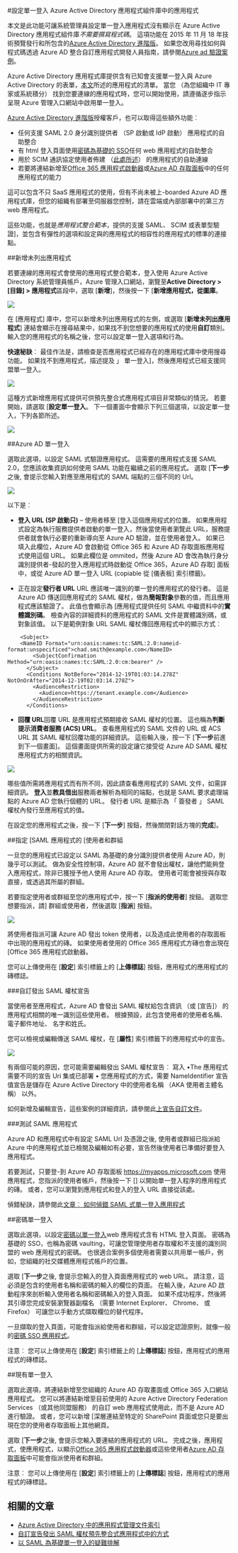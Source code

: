 <properties 
    pageTitle="設定單一登入 Azure Active Directory 應用程式組件庫中的應用程式 |Microsoft Azure" 
    description="瞭解如何以自助連線到使用 SAML 和密碼以 SSO 的 Azure Active Directory 的應用程式" 
    services="active-directory" 
    authors="asmalser-msft"  
    documentationCenter="na" manager="femila"/>
<tags 
    ms.service="active-directory" 
    ms.devlang="na" 
    ms.topic="article" 
    ms.tgt_pltfrm="na" 
    ms.workload="identity" 
    ms.date="02/09/2016" 
    ms.author="asmalser" />

#<a name="configuring-single-sign-on-to-applications-that-are-not-in-the-azure-active-directory-application-gallery"></a>設定單一登入 Azure Active Directory 應用程式組件庫中的應用程式

本文是此功能可讓系統管理員設定單一登入應用程式沒有顯示在 Azure Active Directory 應用程式組件庫*不需要撰寫程式碼*。 這項功能在 2015 年 11 月 18 年技術預覽發行和所包含的[Azure Active Directory 進階版](active-directory-editions.md)。 如果您改用尋找如何與程式碼透過 Azure AD 整合自訂應用程式開發人員指南，請參閱[Azure ad 驗證案例](active-directory-authentication-scenarios.md)。

Azure Active Directory 應用程式庫提供含有已知會支援單一登入與 Azure Active Directory 的表單，[本文](active-directory-appssoaccess-whatis.md)所述的應用程式的清單。 當您 （為您組織中 IT 專家或系統積分） 找到您要連線的應用程式時，您可以開始使用，請遵循逐步指示呈現 Azure 管理入口網站中啟用單一登入。

[Azure Active Directory 進階版](active-directory-editions.md)授權客戶，也可以取得這些額外功能︰

* 任何支援 SAML 2.0 身分識別提供者 （SP 啟動或 IdP 啟動） 應用程式的自助整合
* 有 html 登入頁面使用[密碼為基礎的 SSO](active-directory-appssoaccess-whatis.md#password-based-single-sign-on)任何 web 應用程式的自助整合
* 用於 SCIM 通訊協定使用者佈建 （[此處所述](active-directory-scim-provisioning.md)） 的應用程式的自助連線
* 若要將連結新增至[Office 365 應用程式啟動器](https://blogs.office.com/2014/10/16/organize-office-365-new-app-launcher-2/)或[Azure AD 存取面板](active-directory-appssoaccess-whatis.md#deploying-azure-ad-integrated-applications-to-users)中的任何應用程式的能力

這可以包含不只 SaaS 應用程式的使用，但有不尚未被上-boarded Azure AD 應用程式庫，但您的組織有部署至伺服器您控制，請在雲端或內部部署中的第三方 web 應用程式。

這些功能，也就是*應用程式整合範本*，提供的支援 SAML、 SCIM 或表單型驗證]，並包含有彈性的選項和設定與的應用程式的相容性的應用程式的標準的連接點。 

##<a name="adding-an-unlisted-application"></a>新增未列出應用程式

若要連線的應用程式會使用的應用程式整合範本，登入使用 Azure Active Directory 系統管理員帳戶，Azure 管理入口網站，瀏覽至**Active Directory > [目錄] > 應用程式**區段中，選取 [**新增**]，然後按一下 [**新增應用程式，從圖庫**。 

![][1]

在 [應用程式] 庫中，您可以新增未列出應用程式的左側，或選取 [**新增未列出應用程式**] 連結會顯示在搜尋結果中，如果找不到您想要的應用程式的使用**自訂**類別。 輸入您的應用程式的名稱之後，您可以設定單一登入選項和行為。 

**快速秘訣**︰ 最佳作法是，請檢查是否應用程式已經存在的應用程式庫中使用搜尋功能。 如果找不到應用程式，描述提及 」 單一登入]，然後應用程式已經支援同盟單一登入。 

![][2]

這種方式新增應用程式提供可供預先整合式應用程式項目非常類似的情況。 若要開始，請選取 [**設定單一登入**。 下一個畫面中會顯示下列三個選項，以設定單一登入，下列各節所述。

![][3]


##<a name="azure-ad-single-sign-on"></a>Azure AD 單一登入

選取此選項，以設定 SAML 式驗證應用程式。 這需要的應用程式支援 SAML 2.0，您應該收集資訊如何使用 SAML 功能在繼續之前的應用程式。 選取 [**下一步**之後, 會提示您輸入對應至應用程式的 SAML 端點的三個不同的 Url。 

![][4]
 
以下是︰

* **登入 URL (SP 啟動只)** – 使用者移至 [登入這個應用程式的位置。 如果應用程式設定為執行服務提供者啟動的單一登入，然後當使用者瀏覽此 URL，服務提供者就會執行必要的重新導向至 Azure AD 驗證，並在使用者登入。 如果已填入此欄位，Azure AD 會啟動從 Office 365 和 Azure AD 存取面板應用程式使用這個 URL。 如果此欄位是 ommited，然後 Azure AD 會改為執行身分識別提供者-發起的登入應用程式時啟動從 Office 365，Azure AD 存取] 面板中，或從 Azure AD 單一登入 URL (copiable 從 [儀表板] 索引標籤)。

* 正在設定**發行者 URL** URL 應該唯一識別的單一登的應用程式的發行者。 這是 Azure AD 傳送回應用程式的 SAML 權杖，做為**簡報對象**參數的值，而且應用程式應該驗證了。 此值也會顯示為 [應用程式提供任何 SAML 中繼資料中的**實體識別碼**。 檢查內容的詳細資料的應用程式的 SAML 文件是實體識別碼，或對象該值。 以下是範例對象 URL SAML 權杖傳回應用程式中的顯示方式︰

```
    <Subject>
    <NameID Format="urn:oasis:names:tc:SAML:2.0:nameid-format:unspecificed">chad.smith@example.com</NameID>
        <SubjectConfirmation Method="urn:oasis:names:tc:SAML:2.0:cm:bearer" />
      </Subject>
      <Conditions NotBefore="2014-12-19T01:03:14.278Z" NotOnOrAfter="2014-12-19T02:03:14.278Z">
        <AudienceRestriction>
          <Audience>https://tenant.example.com</Audience>
        </AudienceRestriction>
      </Conditions>
```

* **回覆 URL**回覆 URL 是應用程式預期接收 SAML 權杖的位置。 這也稱為**判斷提示消費者服務 (ACS) URL**。 查看應用程式的 SAML 文件的 URL 或 ACS URL 其 SAML 權杖回覆功能的詳細資訊。
 這些輸入後，按一下 [**下一步**前進到下一個畫面]。 這個畫面提供所需的設定讓它接受從 Azure AD SAML 權杖應用程式方的相關資訊。 

![][5]

哪些值所需將應用程式而有所不同，因此請查看應用程式的 SAML 文件，如需詳細資訊。 **登入**並**教具借出**服務兩者解析為相同的端點，也就是 SAML 要求處理端點的 Azure AD 您執行個體的 URL。 發行者 URL 是顯示為 「 簽發者 」 SAML 權杖內發行至應用程式的值。 

在設定您的應用程式之後，按一下 [**下一步**] 按鈕，然後關閉對話方塊的**完成**]。 

##<a name="assigning-users-and-groups-to-your-saml-application"></a>指定 [SAML 應用程式的 [使用者和群組 

一旦您的應用程式已設定以 SAML 為基礎的身分識別提供者使用 Azure AD，則幾乎可以測試。 做為安全性控制項，Azure AD 就不會發出權杖，讓他們能夠登入應用程式，除非已獲授予他人使用 Azure AD 存取。 使用者可能會被授與存取直接，或透過其所屬的群組。 

若要指定使用者或群組至您的應用程式中，按一下 [**指派的使用者**] 按鈕。 選取您想要指派，請] 群組或使用者，然後選取 [**指派**] 按鈕。 

![][6]

將使用者指派可讓 Azure AD 發出 token 使用者，以及造成此使用者的存取面板中出現的應用程式的磚。 如果使用者使用的 Office 365 應用程式方磚也會出現在 [Office 365 應用程式啟動器。 

您可以上傳使用在 [**設定**] 索引標籤上的 [**上傳標誌**] 按鈕，應用程式的應用程式的磚標誌。 

###<a name="customizing-the-claims-issued-in-the-saml-token"></a>自訂發出 SAML 權杖宣告 

當使用者至應用程式，Azure AD 會發出 SAML 權杖給包含資訊 （或 [宣告]） 的應用程式相關的唯一識別這些使用者。 根據預設，此包含使用者的使用者名稱、 電子郵件地址、 名字和姓氏。 

您可以檢視或編輯傳送 SAML 權杖，在 [**屬性**] 索引標籤下的應用程式中的宣告。 

![][7]

有兩個可能的原因，您可能需要編輯發出 SAML 權杖宣告︰ 寫入 •The 應用程式需要不同的宣告 Uri 集或已部署 • 您應用程式的方式，需要 NameIdentifier 宣告值宣告是儲存在 Azure Active Directory 中的使用者名稱 （AKA 使用者主體名稱） 以外。 

如何新增及編輯宣告，這些案例的詳細資訊，請參閱此[上宣告自訂文件](active-directory-saml-claims-customization.md)。 

###<a name="testing-the-saml-application"></a>測試 SAML 應用程式 

Azure AD 和應用程式中有設定 SAML Url 及憑證之後, 使用者或群組已指派給 Azure 中的應用程式並已檢閱及編輯如有必要，宣告然後使用者已準備好要登入應用程式。 

若要測試，只要登-到 Azure AD 存取面板 https://myapps.microsoft.com 使用應用程式，您指派的使用者帳戶，然後按一下 [] 以開始單一登入程序的應用程式的磚。 或者，您可以瀏覽到應用程式和登入的登入 URL 直接從該處。 

偵錯秘訣，請參閱此[文章︰ 如何偵錯 SAML 式單一登入應用程式](active-directory-saml-debugging.md) 

##<a name="password-single-sign-on"></a>密碼單一登入

選取此選項，以設定[密碼以單一登入](active-directory-appssoaccess-whatis.md)web 應用程式含有 HTML 登入頁面。 密碼為基礎的 SSO，也稱為密碼 vaulting，可讓您管理使用者存取權和不支援的識別同盟的 web 應用程式的密碼。 也很適合案例多個使用者需要以共用單一帳戶，例如，您組織的社交媒體應用程式帳戶的位置。 

選取 [**下一步**之後, 會提示您輸入的登入頁面應用程式的 web URL。 請注意，這必須是包含的使用者名稱和密碼的輸入的欄位的頁面。 在輸入後，Azure AD 啟動程序來剖析輸入使用者名稱和密碼輸入的登入頁面。 如果不成功程序，然後將其引導您完成安裝瀏覽器副檔名 （需要 Internet Explorer、 Chrome、 或 Firefox） 可讓您以手動方式擷取欄位的替代程序。

一旦擷取的登入頁面，可能會指派給使用者和群組，可以設定認證原則，就像一般的[密碼 SSO 應用程式](active-directory-appssoaccess-whatis.md)。

注意︰ 您可以上傳使用在 [**設定**] 索引標籤上的 [**上傳標誌**] 按鈕，應用程式的應用程式的磚標誌。 

##<a name="existing-single-sign-on"></a>現有單一登入

選取此選項，將連結新增至您組織的 Azure AD 存取畫面或 Office 365 入口網站應用程式。 您可以將連結新增至目前使用的 Azure Active Directory Federation Services （或其他同盟服務） 的自訂 web 應用程式使用此，而不是 Azure AD 進行驗證。 或者，您可以新增 [深層連結至特定的 SharePoint 頁面或您只是要出現在您的使用者存取面板上其他網頁。 

選取 [**下一步**之後, 會提示您輸入要連結的應用程式的 URL。 完成之後，應用程式，使應用程式，以顯示[Office 365 應用程式啟動器](https://blogs.office.com/2014/10/16/organize-office-365-new-app-launcher-2/)或這些使用者[Azure AD 存取面板](active-directory-appssoaccess-whatis.md#deploying-azure-ad-integrated-applications-to-users)中可能會指派使用者和群組。

注意︰ 您可以上傳使用在 [**設定**] 索引標籤上的 [**上傳標誌**] 按鈕，應用程式的應用程式的磚標誌。

## <a name="related-articles"></a>相關的文章

- [Azure Active Directory 中的應用程式管理文件索引](active-directory-apps-index.md)
- [自訂宣告發出 SAML 權杖預先整合式應用程式中的方式](active-directory-saml-claims-customization.md)
- [以 SAML 為基礎單一登入的疑難排解](active-directory-saml-debugging.md)

<!--Image references-->
[1]: ./media/active-directory-saas-custom-apps/customapp1.png
[2]: ./media/active-directory-saas-custom-apps/customapp2.png
[3]: ./media/active-directory-saas-custom-apps/customapp3.png
[4]: ./media/active-directory-saas-custom-apps/customapp4.png
[5]: ./media/active-directory-saas-custom-apps/customapp5.png
[6]: ./media/active-directory-saas-custom-apps/customapp6.png
[7]: ./media/active-directory-saas-custom-apps/customapp7.png
